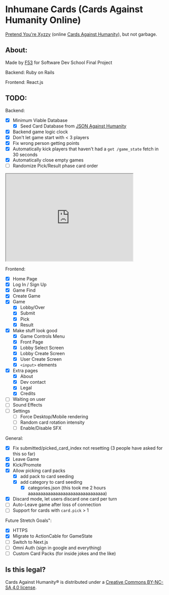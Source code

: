 # Inhumane Cards (Cards Against Humanity Online)
[Pretend You're Xyzzy](https://pyx-1.pretendyoure.xyz/zy/) (online [Cards Against Humanity](https://www.cardsagainsthumanity.com/)), but not garbage.

## About:
Made by [F53](https://f53.dev) for Software Dev School Final Project

Backend: Ruby on Rails

Frontend: React.js

## TODO:
Backend:
- [x] Minimum Viable Database
  - [x] Seed Card Database from [JSON Against Humanity](https://crhallberg.com/cah/)
- [x] Backend game logic clock
- [x] Don't let game start with < 3 players
- [x] Fix wrong person getting points
- [x] Automatically kick players that haven't had a `get /game_state` fetch in 30 seconds
- [x] Automatically close empty games
- [ ] Randomize Pick/Result phase card order

<iframe width="400" height="275" src='https://dbdiagram.io/embed/63506e9047094101959cbd7f'> </iframe>

Frontend:
- [x] Home Page
- [x] Log In / Sign Up
- [x] Game Find
- [x] Create Game
- [x] Game
  - [x] Lobby/Over
  - [x] Submit
  - [x] Pick
  - [x] Result
- [x] Make stuff look good
  - [x] Game Controls Menu
  - [x] Front Page
  - [x] Lobby Select Screen
  - [x] Lobby Create Screen
  - [x] User Create Screen
  - [x] `<input>` elements
- [x] Extra pages
  - [x] About
  - [x] Dev contact
  - [x] Legal
  - [x] Credits
- [ ] Waiting on user
- [ ] Sound Effects
- [ ] Settings
  - [ ] Force Desktop/Mobile rendering
  - [ ] Random card rotation intensity
  - [ ] Enable/Disable SFX

General:
- [x] Fix submitted/picked_card_index not resetting
    (3 people have asked for this so far)
- [x] Leave Game
- [x] Kick/Promote
- [x] Allow picking card packs
  - [x] add pack to card seeding
  - [x] add category to card seeding
    - [x] categories.json (this took me 2 hours aaaaaaaaaaaaaaaaaaaaaaaaaaaaaaa)
- [x] Discard mode, let users discard one card per turn
- [ ] Auto-Leave game after loss of connection
- [ ] Support for cards with `card.pick` > 1

Future Stretch Goals":
- [x] HTTPS
- [x] Migrate to ActionCable for GameState
- [ ] Switch to Next.js
- [ ] Omni Auth (sign in google and everything)
- [ ] Custom Card Packs (for inside jokes and the like)

## Is this legal?
Cards Against Humanity® is distributed under a [Creative Commons BY-NC-SA 4.0 license](https://creativecommons.org/licenses/by-nc-sa/4.0/legalcode).